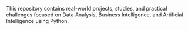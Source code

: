This repository contains real-world projects, studies, and practical challenges focused on Data Analysis, Business Intelligence, and Artificial Intelligence using Python.
